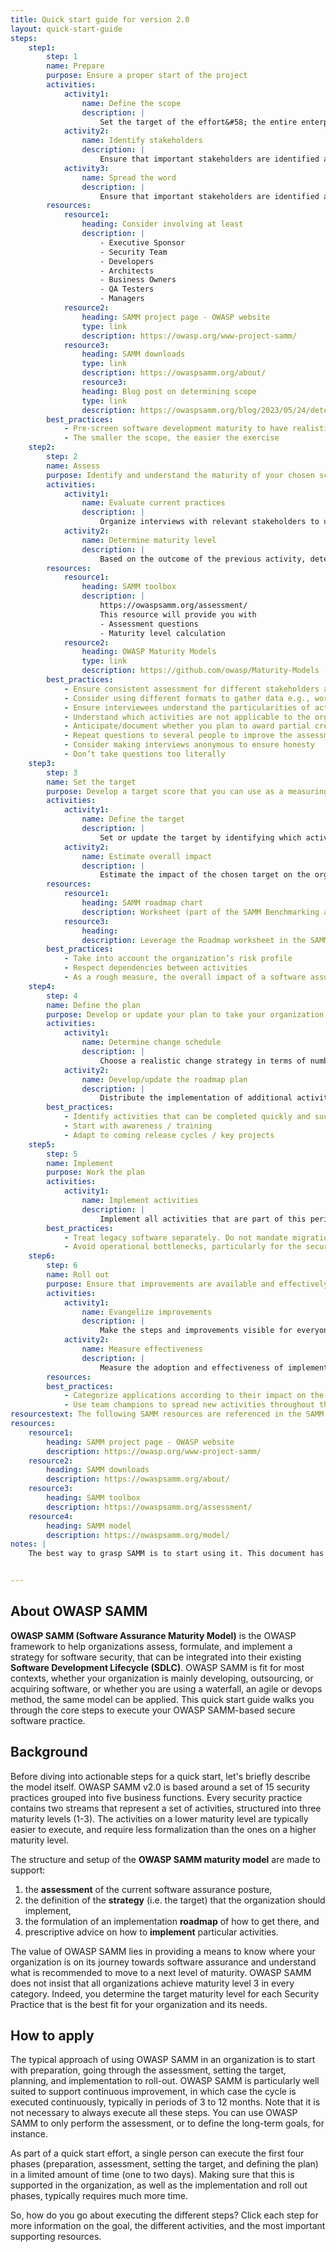 ```yaml
---
title: Quick start guide for version 2.0
layout: quick-start-guide
steps:
    step1:
        step: 1
        name: Prepare
        purpose: Ensure a proper start of the project
        activities:
            activity1:
                name: Define the scope
                description: |
                    Set the target of the effort&#58; the entire enterprise, a particular application or project, a particular team.
            activity2:
                name: Identify stakeholders
                description: |
                    Ensure that important stakeholders are identified and well aligned to support the project.
            activity3:
                name: Spread the word
                description: |
                    Ensure that important stakeholders are identified and well aligned to support the project.
        resources:
            resource1:
                heading: Consider involving at least
                description: |
                    - Executive Sponsor
                    - Security Team
                    - Developers
                    - Architects
                    - Business Owners
                    - QA Testers
                    - Managers
            resource2:
                heading: SAMM project page - OWASP website
                type: link
                description: https://owasp.org/www-project-samm/
            resource3:
                heading: SAMM downloads
                type: link
                description: https://owaspsamm.org/about/
                resource3:
                heading: Blog post on determining scope
                type: link
                description: https://owaspsamm.org/blog/2023/05/24/determining-scope-when-implementing-samm/
        best_practices:
            - Pre-screen software development maturity to have realistic expectations
            - The smaller the scope, the easier the exercise
    step2:
        step: 2
        name: Assess
        purpose: Identify and understand the maturity of your chosen scope in each of the 15 software security practices
        activities:
            activity1:
                name: Evaluate current practices
                description: |
                    Organize interviews with relevant stakeholders to understand the current state of practices within your organization. You could evaluate this yourself if you understand the organization sufficiently enough. SAMM provides lightweight and detailed assessments, where the latter is an evidence-based evaluation, use the detailed one only if you want to have absolute certainty about the scores.
            activity2:
                name: Determine maturity level
                description: |
                    Based on the outcome of the previous activity, determine for each security practice the maturity level according to the SAMM maturity scoring system. Activities are scored by a multiple choice system and are averaged out for the security practice area, then added together to determine the overall score.
        resources:
            resource1:
                heading: SAMM toolbox
                description: |
                    https://owaspsamm.org/assessment/  
                    This resource will provide you with  
                    - Assessment questions
                    - Maturity level calculation
            resource2:
                heading: OWASP Maturity Models
                type: link
                description: https://github.com/owasp/Maturity-Models
        best_practices:
            - Ensure consistent assessment for different stakeholders and teams by using the same questions and interviewer
            - Consider using different formats to gather data e.g., workshops vs. interviews
            - Ensure interviewees understand the particularities of activities
            - Understand which activities are not applicable to the organization, and take this into account in the overall scoring
            - Anticipate/document whether you plan to award partial credit, or just document various judgment calls
            - Repeat questions to several people to improve the assessment quality
            - Consider making interviews anonymous to ensure honesty
            - Don’t take questions too literally
    step3:
        step: 3
        name: Set the target
        purpose: Develop a target score that you can use as a measuring stick to guide you to act on the most important activities for your situation
        activities:
            activity1:
                name: Define the target
                description: |
                    Set or update the target by identifying which activities your organization should implement ideally. Typically, this will include more lower-level than higher-level activities. Ensure that the total set of selected activities makes sense, and take into account dependencies between activities.                    
            activity2:
                name: Estimate overall impact
                description: |
                    Estimate the impact of the chosen target on the organization. Try to express in budgetary arguments.        
        resources:
            resource1:
                heading: SAMM roadmap chart
                description: Worksheet (part of the SAMM Benchmarking as a comparative source)
            resource3:
                heading: 
                description: Leverage the Roadmap worksheet in the SAMM Toolbox to help calculate maturity score improvements based on future answers
        best_practices:
            - Take into account the organization’s risk profile
            - Respect dependencies between activities
            - As a rough measure, the overall impact of a software assurance effort is estimated at 5 % to 10% of the total development cost
    step4:
        step: 4
        name: Define the plan
        purpose: Develop or update your plan to take your organization to the next level
        activities:
            activity1:
                name: Determine change schedule
                description: |
                    Choose a realistic change strategy in terms of number and duration of phases. A typical roadmap consists of 4 to 6 phases for 3 to 12 months.
            activity2:
                name: Develop/update the roadmap plan
                description: |
                    Distribute the implementation of additional activities over the different roadmap phases, taking into account the effort required to implement them. Try to balance the implementation effort over the different periods, and take dependencies between activities into account.
        best_practices:
            - Identify activities that can be completed quickly and successfully early in the project
            - Start with awareness / training
            - Adapt to coming release cycles / key projects
    step5:
        step: 5
        name: Implement
        purpose: Work the plan
        activities:
            activity1:
                name: Implement activities
                description: |
                    Implement all activities that are part of this period. Consider their impact on processes, people, knowledge, and tools. The SAMM model contains prescriptive advice on how to do this. OWASP projects may help to facilitate this.
        best_practices:
            - Treat legacy software separately. Do not mandate migration unless really important.
            - Avoid operational bottlenecks, particularly for the security team
    step6:
        step: 6
        name: Roll out
        purpose: Ensure that improvements are available and effectively used within the organization
        activities:
            activity1:
                name: Evangelize improvements
                description: |
                    Make the steps and improvements visible for everyone involved by organizing trainings and communicating with management stakeholders.
            activity2:
                name: Measure effectiveness
                description: |
                    Measure the adoption and effectiveness of implemented improvements by analyzing usage and impact.
        resources:
        best_practices:
            - Categorize applications according to their impact on the organization. Focus on high-impact applications.
            - Use team champions to spread new activities throughout the organization.
resourcestext: The following SAMM resources are referenced in the SAMM Quick Start Guide
resources:
    resource1: 
        heading: SAMM project page - OWASP website
        description: https://owasp.org/www-project-samm/
    resource2: 
        heading: SAMM downloads
        description: https://owaspsamm.org/about/
    resource3:
        heading: SAMM toolbox
        description: https://owaspsamm.org/assessment/
    resource4:
        heading: SAMM model
        description: https://owaspsamm.org/model/
notes: |
    The best way to grasp SAMM is to start using it. This document has presented a number of concrete steps and supportive material to get you started. Now it’s your turn. We warmly invite you to spend a day or two on following the first steps, then you can understand and appreciate the added value of the model. Enjoy! Suggestions for improvements are welcome. Consider joining the mailing list and becoming part of the SAMM community.


---
```


## About OWASP SAMM

**OWASP SAMM (Software Assurance Maturity Model)** is the OWASP framework to help organizations assess, formulate, and implement a strategy for software security, that can be integrated into their existing **Software Development Lifecycle (SDLC)**. OWASP SAMM is fit for most contexts, whether your organization is mainly developing, outsourcing, or acquiring software, or whether you are using a waterfall, an agile or devops method, the same model can be applied. This quick start guide walks you through the core steps to execute your OWASP SAMM-based secure software practice.


## Background

Before diving into actionable steps for a quick start, let's briefly describe the model itself. OWASP SAMM v2.0 is based around a set of 15 security practices grouped into five business functions. Every security practice contains two streams that represent a set of activities, structured into three maturity levels (1-3). The activities on a lower maturity level are typically easier to execute, and require less formalization than the ones on a higher maturity level. 

The structure and setup of the **OWASP SAMM maturity model** are made to support:

1. the **assessment** of the current software assurance posture,
2. the definition of the **strategy** (i.e. the target) that the organization should implement,
3. the formulation of an implementation **roadmap** of how to get there, and
4. prescriptive advice on how to **implement** particular activities.

The value of OWASP SAMM lies in providing a means to know where your organization is on its journey towards software assurance and understand what is recommended to move to a next level of maturity. OWASP SAMM does not insist that all organizations achieve maturity level 3 in every category. Indeed, you determine the target maturity level for each Security Practice that is the best fit for your organization and its needs.

## How to apply

The typical approach of using OWASP SAMM in an organization is to start with preparation, going through the assessment, setting the target, planning, and implementation to roll-out. OWASP SAMM is particularly well suited to support continuous improvement, in which case the cycle is executed continuously, typically in periods of 3 to 12 months. Note that it is not necessary to always execute all these steps. You can use OWASP SAMM to only perform the assessment, or to define the long-term goals, for instance.

As part of a quick start effort, a single person can execute the first four phases (preparation, assessment, setting the target, and defining the plan) in a limited amount of time (one to two days). Making sure that this is supported in the organization, as well as the implementation and roll out phases, typically requires much more time.

So, how do you go about executing the different steps? Click each step for more information on the goal, the different activities, and the most important supporting resources.
